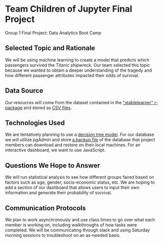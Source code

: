 # Team Children of Jupyter Final Project
Group 1 Final Project: Data Analytics Boot Camp

## Selected Topic and Rationale
We will be using machine learning to create a model that predicts which passengers survived the Titanic shipwreck. Our team selected this topic because we wanted to obtain a deeper understanding of the tragedy and how different passenger attributes impacted their odds of survival.
## Data Source
Our resources will come from the dataset contained in the ["stablelearner" r-package](https://search.r-project.org/CRAN/refmans/DALEX/html/titanic.html#:~:text=According%20to%20the%20website%201317,for%20a%20few%20regular%20passengers.) and stored as [CSV files](Resources/titanic.csv).

## Technologies Used
We are tentatively planning to use a [decision tree model](Notebooks/Titanic-decision-tree.ipynb). For our database we will utilize pgAdmin and store [a backup file](Resources/titanic_project_db_backup.sql) of the database that project members can download and restore on their local machines. For an interactive dashboard, we want to use JavaScript.

## Questions We Hope to Answer
We will run statistical analysis to see how different groups faired based on factors such as age, gender, socio-economic status, etc. We are hoping to add a section of our dashboard that allows users to input their own information and generate their probability of survival.

## Communication Protocols
We plan to work asynchronously and use class times to go over what each member is working on, including walkthroughs of how tasks were completed. We will be communicating through slack and using Saturday morning sessions to troubleshoot on an as-needed basis.